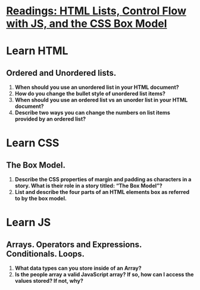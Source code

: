 # [Readings: HTML Lists, Control Flow with JS, and the CSS Box Model](https://github.com/codefellows/seattle-code-201d108/tree/main/class-03)

# Learn HTML
## Ordered and Unordered lists.
1. **When should you use an unordered list in your HTML document?** 
2. **How do you change the bullet style of unordered list items?**
3. **When should you use an ordered list vs an unorder list in your HTML document?**
4. **Describe two ways you can change the numbers on list items provided by an ordered list?**

# Learn CSS
## The Box Model.
1. **Describe the CSS properties of margin and padding as characters in a story. What is their role in a story titled: “The Box Model”?**
2. **List and describe the four parts of an HTML elements box as referred to by the box model.**

# Learn JS
## Arrays. Operators and Expressions. Conditionals. Loops.

1. **What data types can you store inside of an Array?**
2. **Is the people array a valid JavaScript array? If so, how can I access the values stored? If not, why?**
